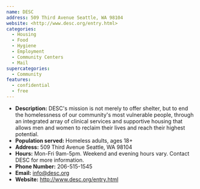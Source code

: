 ```yaml
---
name: DESC
address: 509 Third Avenue Seattle, WA 98104
website: <http://www.desc.org/entry.html>
categories:
  - Housing 
  - Food
  - Hygiene
  - Employment
  - Community Centers
  - Mail
supercategories:
  - Community
features:
  - confidential
  - free
---
```

- **Description:** DESC's mission is not merely to offer shelter, but to end the homelessness of our community's most vulnerable people, through an integrated array of clinical services and supportive housing that allows men and women to reclaim their lives and reach their highest potential.
- **Population served:** Homeless adults, ages 18+
- **Address:** 509 Third Avenue Seattle, WA 98104
- **Hours:** Mon-Fri 9am-5pm. Weekend and evening hours vary. Contact DESC for more information.
- **Phone Number:** 206-515-1545
- **Email:** info@desc.org
- **Website:** <http://www.desc.org/entry.html>
